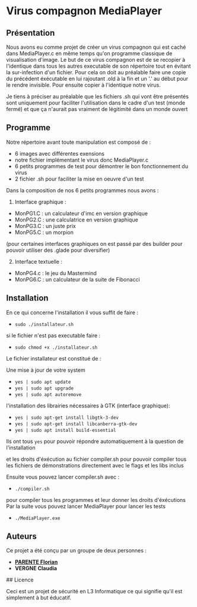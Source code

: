 # Virus compagnon MediaPlayer

## Présentation

Nous avons eu comme projet de créer un virus compagnon qui est caché dans MediaPlayer.c en même temps qu'on programme classique de visualisation d'image. Le but de ce virus compagnon est de se recopier à l'identique dans tous les autres executable de son répertoire tout en évitant la sur-infection d'un fichier. Pour cela on doit au préalable faire une copie du précédent éxécutable en lui rajoutant .old à la fin et un '.' au début pour le rendre invisible. Pour ensuite copier à l'identique notre virus.

Je tiens à préciser au préalable que les fichiers .sh qui vont être présentés sont uniquement pour faciliter l'utilisation dans le cadre d'un test (monde fermé) et que ça n'aurait pas vraiment de légitimité dans un monde ouvert

## Programme

Notre répertoire avant toute manipulation est composé de :
* 6 images avec différentes exensions
* notre fichier implémentant le virus donc MediaPlayer.c
* 6 petits programmes de test pour démontrer le bon fonctionnement du virus
* 2 fichier .sh pour faciliter la mise en oeuvre d'un test

Dans la composition de nos 6 petits programmes nous avons :
1. Interface graphique :
* MonPG1.C : un calculateur d'imc en version graphique
* MonPG2.C : une calculatrice en version graphique
* MonPG3.C : un juste prix
* MonPG5.C : un morpion

(pour certaines interfaces graphiques on est passé par des builder pour pouvoir utiliser des .glade pour diversifier)

2. Interface textuelle :
* MonPG4.c : le jeu du Mastermind
* MonPG6.C : un calculateur de la suite de Fibonacci

## Installation 

En ce qui concerne l'installation il vous suffit de faire :
- `sudo ./installateur.sh`

si le fichier n'est pas executable faire :

- `sudo chmod +x ./installateur.sh`

Le fichier installateur est constitué de : 

Une mise à jour de votre system
- `yes | sudo apt update`
- `yes | sudo apt upgrade`
- `yes | sudo apt autoremove`

l'installation des librairies nécessaires à GTK (interface graphique):
- `yes | sudo apt-get install libgtk-3-dev`
- `yes | sudo apt-get install libcanberra-gtk-dev`
- `yes | sudo apt install build-essential`

Ils ont tous `yes` pour pouvoir répondre automatiquement à la question de l'installation

et les droits d'éxécution au fichier compiler.sh pour pouvoir compiler tous les fichiers de démonstrations directement avec le flags et les libs inclus

Ensuite vous pouvez lancer compiler.sh avec : 
- `./compiler.sh`

pour compiler tous les programmes et leur donner les droits d'éxécutions
Par la suite vous pouvez lancer MediaPlayer pour lancer les tests
- `./MediaPlayer.exe`

## Auteurs

Ce projet a été conçu par un groupe de deux personnes : 
- [**PARENTE Florian**](https://www.linkedin.com/in/florian-parent%C3%A9-b78644203/)
- **VERGNE Claudia**

## Licence

Ceci est un projet de sécurité en L3 Informatique ce qui signifie qu'il est simplement à but éducatif.